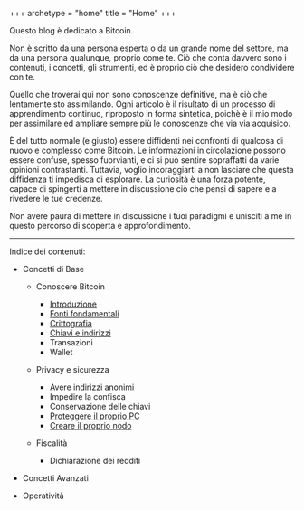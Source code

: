 +++
archetype = "home"
title = "Home"
+++

Questo blog è dedicato a Bitcoin.

Non è scritto da una persona esperta o da un grande nome del settore, ma da una persona qualunque, proprio come te. Ciò che conta davvero sono i contenuti, i concetti, gli strumenti, ed è proprio ciò che desidero condividere con te.

Quello che troverai qui non sono conoscenze definitive, ma è ciò che lentamente sto assimilando. Ogni articolo è il risultato di un processo di apprendimento continuo, riproposto in forma sintetica, poichè è il mio modo per assimilare ed ampliare sempre più le conoscenze che via via acquisico.

È del tutto normale (e giusto) essere diffidenti nei confronti di qualcosa di nuovo e complesso come Bitcoin. Le informazioni in circolazione possono essere confuse, spesso fuorvianti, e ci si può sentire sopraffatti da varie opinioni contrastanti. Tuttavia, voglio incoraggiarti a non lasciare che questa diffidenza ti impedisca di esplorare. La curiosità è una forza potente, capace di spingerti a mettere in discussione ciò che pensi di sapere e a rivedere le tue credenze.

Non avere paura di mettere in discussione i tuoi paradigmi e unisciti a me in questo percorso di scoperta e approfondimento.

---

Indice dei contenuti:

- Concetti di Base
	- Conoscere Bitcoin
		- [Introduzione](https://trama81.github.io/bitcoin/1_teoria_base/1_conoscere_bitcoin/1_introduzione/index.html)
		- [Fonti fondamentali](https://trama81.github.io/bitcoin/1_teoria_base/1_conoscere_bitcoin/2_fonti_fondamentali/index.html)
		- [Crittografia](https://trama81.github.io/bitcoin/1_teoria_base/1_conoscere_bitcoin/3_crittografia/index.html)
		- [Chiavi e indirizzi](https://trama81.github.io/bitcoin/1_teoria_base/1_conoscere_bitcoin/4_chiavi_e_indirizzi/index.html)
		- Transazioni
		- Wallet
		
	- Privacy e sicurezza
		- Avere indirizzi anonimi
		- Impedire la confisca
		- Conservazione delle chiavi
		- [Proteggere il proprio PC](https://trama81.github.io/bitcoin/1_teoria_base/2_privacy_e_sicurezza/4_proteggere_il_proprio_pc/index.html)
		- [Creare il proprio nodo](https://trama81.github.io/bitcoin/1_teoria_base/2_privacy_e_sicurezza/5_creare_il_proprio_nodo/index.html)
		
	- Fiscalità
		- Dichiarazione dei redditi
	
- Concetti Avanzati
- Operatività
